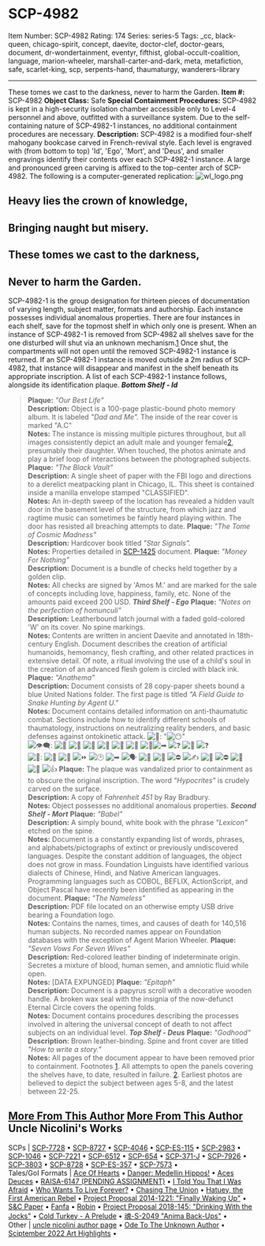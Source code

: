 # SCP-4982
Item Number: SCP-4982
Rating: 174
Series: series-5
Tags: _cc, black-queen, chicago-spirit, concept, daevite, doctor-clef, doctor-gears, document, dr-wondertainment, eventyr, fifthist, global-occult-coalition, language, marion-wheeler, marshall-carter-and-dark, meta, metafiction, safe, scarlet-king, scp, serpents-hand, thaumaturgy, wanderers-library

---

These tomes we cast to the darkness, never to harm the Garden.
**Item #:** SCP-4982
**Object Class:** Safe
**Special Containment Procedures:** SCP-4982 is kept in a high-security isolation chamber accessible only to Level-4 personnel and above, outfitted with a surveillance system. Due to the self-containing nature of SCP-4982-1 instances, no additional containment procedures are necessary.
**Description:** SCP-4982 is a modified four-shelf mahogany bookcase carved in French-revival style. Each level is engraved with (from bottom to top) 'Id', 'Ego', 'Mort', and 'Deus', and smaller engravings identify their contents over each SCP-4982-1 instance. A large and pronounced green carving is affixed to the top-center arch of SCP-4982. The following is a computer-generated replication:
![wl_logo.png](https://wanderers-library.wdfiles.com/local--files/component%3Atheme/wl_logo.png)
## Heavy lies the crown of knowledge,
## Bringing naught but misery.
## These tomes we cast to the darkness,
## Never to harm the Garden.
SCP-4982-1 is the group designation for thirteen pieces of documentation of varying length, subject matter, formats and authorship. Each instance possesses individual anomalous properties. There are four instances in each shelf, save for the topmost shelf in which only one is present.
When an instance of SCP-4982-1 is removed from SCP-4982 all shelves save for the one disturbed will shut via an unknown mechanism.[1](javascript:;) Once shut, the compartments will not open until the removed SCP-4982-1 instance is returned. If an SCP-4982-1 instance is moved outside a 2m radius of SCP-4982, that instance will disappear and manifest in the shelf beneath its appropriate inscription.
A list of each SCP-4982-1 instance follows, alongside its identification plaque.
_**Bottom Shelf - Id**_
> **Plaque:** _"Our Best Life"_  
>  **Description:** Object is a 100-page plastic-bound photo memory album. It is labeled _"Dad and Me"._ The inside of the rear cover is marked "A.C"  
>  **Notes:** The instance is missing multiple pictures throughout, but all images consistently depict an adult male and younger female[2](javascript:;), presumably their daughter. When touched, the photos animate and play a brief loop of interactions between the photographed subjects.
> **Plaque:** _"The Black Vault"_  
>  **Description:** A single sheet of paper with the FBI logo and directions to a derelict meatpacking plant in Chicago, IL. This sheet is contained inside a manilla envelope stamped "CLASSIFIED".  
>  **Notes:** An in-depth sweep of the location has revealed a hidden vault door in the basement level of the structure, from which jazz and ragtime music can sometimes be faintly heard playing within. The door has resisted all breaching attempts to date.
> **Plaque:** _"The Tome of Cosmic Madness"_  
>  **Description:** Hardcover book titled _"Star Signals"._  
>  **Notes:** Properties detailed in [SCP-1425](/scp-1425) document.
> **Plaque:** _"Money For Nothing"_  
>  **Description:** Document is a bundle of checks held together by a golden clip.  
>  **Notes:** All checks are signed by 'Amos M.' and are marked for the sale of concepts including love, happiness, family, etc. None of the amounts paid exceed 200 USD.
_**Third Shelf - Ego**_
> **Plaque:** _"Notes on the perfection of homunculi"_  
>  **Description:** Leatherbound latch journal with a faded gold-colored 'W' on its cover. No spine markings.  
>  **Notes:** Contents are written in ancient Daevite and annotated in 18th-century English. Document describes the creation of artificial humanoids, hemomancy, flesh crafting, and other related practices in extensive detail. Of note, a ritual involving the use of a child's soul in the creation of an advanced flesh golem is circled with black ink.
> **Plaque:** _"Anathema"_  
>  **Description:** Document consists of 28 copy-paper sheets bound a blue United Nations folder. The first page is titled _"A Field Guide to Snake Hunting by Agent U."_  
>  **Notes:** Document contains detailed information on anti-thaumatutic combat. Sections include how to identify different schools of thaumatology, instructions on neutralizing reality benders, and basic defenses against ontokinetic attack.
![📢](https://twemoji.maxcdn.com/2/72x72/1f4e2.png): "![😶](https://twemoji.maxcdn.com/2/72x72/1f636.png)"  
![👁‍🗨](https://twemoji.maxcdn.com/2/72x72/1f441-200d-1f5e8.png): ![📘](https://twemoji.maxcdn.com/2/72x72/1f4d8.png) ![📃](https://twemoji.maxcdn.com/2/72x72/1f4c3.png) ![📃](https://twemoji.maxcdn.com/2/72x72/1f4c3.png) ![📃](https://twemoji.maxcdn.com/2/72x72/1f4c3.png) ![📃](https://twemoji.maxcdn.com/2/72x72/1f4c3.png) ![📃](https://twemoji.maxcdn.com/2/72x72/1f4c3.png) ![📃](https://twemoji.maxcdn.com/2/72x72/1f4c3.png)![➡](https://twemoji.maxcdn.com/2/72x72/27a1.png) ![❓](https://twemoji.maxcdn.com/2/72x72/2753.png) ![📃](https://twemoji.maxcdn.com/2/72x72/1f4c3.png) ![❓](https://twemoji.maxcdn.com/2/72x72/2753.png)  
![📝](https://twemoji.maxcdn.com/2/72x72/1f4dd.png): ![📖](https://twemoji.maxcdn.com/2/72x72/1f4d6.png) ![📘](https://twemoji.maxcdn.com/2/72x72/1f4d8.png) ![⏩](https://twemoji.maxcdn.com/2/72x72/23e9.png) ![🕑](https://twemoji.maxcdn.com/2/72x72/1f551.png) ![➡](https://twemoji.maxcdn.com/2/72x72/27a1.png) ![🗣️](https://twemoji.maxcdn.com/2/72x72/1f5e3.png) ![💬](https://twemoji.maxcdn.com/2/72x72/1f4ac.png) ![📘](https://twemoji.maxcdn.com/2/72x72/1f4d8.png) ![⛔](https://twemoji.maxcdn.com/2/72x72/26d4.png) ![✍](https://twemoji.maxcdn.com/2/72x72/270d.png) ![📘](https://twemoji.maxcdn.com/2/72x72/1f4d8.png) ![⛔](https://twemoji.maxcdn.com/2/72x72/26d4.png) ![🎨](https://twemoji.maxcdn.com/2/72x72/1f3a8.png) ![📘](https://twemoji.maxcdn.com/2/72x72/1f4d8.png) ![👍](https://twemoji.maxcdn.com/2/72x72/1f44d.png)
> **Plaque:** The plaque was vandalized prior to containment as to obscure the original inscription. The word _"Hypocrites"_ is crudely carved on the surface.  
>  **Description:** A copy of _Fahrenheit 451_ by Ray Bradbury.  
>  **Notes:** Object possesses no additional anomalous properties.
**_Second Shelf - Mort_**
> **Plaque:** _"Babel"_  
>  **Description:** A simply bound, white book with the phrase _"Lexicon"_ etched on the spine.  
>  **Notes:** Document is a constantly expanding list of words, phrases, and alphabets/pictographs of extinct or previously undiscovered languages. Despite the constant addition of languages, the object does not grow in mass. Foundation Linguists have identified various dialects of Chinese, Hindi, and Native American languages. Programming languages such as COBOL, BEFLIX, ActionScript, and Object Pascal have recently been identified as appearing in the document.
> **Plaque:** _"The Nameless"_  
>  **Description:** PDF file located on an otherwise empty USB drive bearing a Foundation logo.  
>  **Notes:** Contains the names, times, and causes of death for 140,516 human subjects. No recorded names appear on Foundation databases with the exception of Agent Marion Wheeler.
> **Plaque:** _"Seven Vows For Seven Wives"_  
>  **Description:** Red-colored leather binding of indeterminate origin. Secretes a mixture of blood, human semen, and amniotic fluid while open.  
>  **Notes:** [DATA EXPUNGED]
> **Plaque:** _"Epitaph"_  
>  **Description:** Document is a papyrus scroll with a decorative wooden handle. A broken wax seal with the insignia of the now-defunct Eternal Circle covers the opening folds.  
>  **Notes:** Document contains procedures describing the processes involved in altering the universal concept of death to not affect subjects on an individual level.
**_Top Shelf - Deus_**
> **Plaque:** _"Godhood"_  
>  **Description:** Brown leather-binding. Spine and front cover are titled _"How to write a story."_  
>  **Notes:** All pages of the document appear to have been removed prior to containment.
Footnotes
[1](javascript:;). All attempts to open the panels covering the shelves have, to date, resulted in failure.
[2](javascript:;). Earliest photos are believed to depict the subject between ages 5-8, and the latest between 22-25.
  
  
  

[More From This Author](javascript:;)
[More From This Author](javascript:;)
Uncle Nicolini's Works  
---  
SCPs |  [SCP-7728](/scp-7728) • [SCP-8727](/scp-8727) • [SCP-4046](/scp-4046) • [SCP-ES-115](/scp-es-115) • [SCP-2983](/scp-2983) • [SCP-1046](/scp-1046) • [SCP-7221](/scp-7221) • [SCP-6512](/scp-6512) • [SCP-654](/scp-654) • [SCP-371-J](/scp-371-j) • [SCP-7926](/scp-7926) • [SCP-3803](/scp-3803) • [SCP-8728](/scp-8728) • [SCP-ES-357](/scp-es-357) • [SCP-7573](/scp-7573) •  
Tales/GoI Formats |  [Ace Of Hearts](/ace-of-hearts) • [Danger: Medellin Hippos!](/peligro-hipopotamos-de-medellin) • [Aces Deuces](/aces-deuces) • [RAISA-6147 (PENDING ASSIGNMENT)](/raisa-6147) • [I Told You That I Was Afraid](/i-told-you-that-i-was-afraid) • [Who Wants To Live Forever?](/who-wants-to-live-forever) • [Chasing The Union](/chasing-the-union) • [Hatuey, the First American Rebel](/hatuey) • [Project Proposal 2014-1221: "Finally Waking Up"](/project-proposal-2014-1221) • [S&C Paper](/sc-paper) • [Fanfa](/fanfa) • [Robin](/robin) • [Project Proposal 2018-145: "Drinking With the Jocks"](/project-proposal-2018-145) • [Cold Turkey - A Prelude](/cold-turkey) • [魂-S-2049 "Anima Back-Ups"](/joicl8kdr) •  
Other |  [uncle nicolini author page](/uncle-nicolini-author-page) • [Ode To The Unknown Author](/ode-to-the-unknown-author) • [Sciptember 2022 Art Highlights](/sciptember-2022-art) •